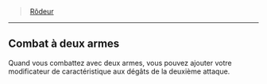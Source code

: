﻿---
!ClassFeatureItem
Id: ranger_hd.md#combat-à-deux-armes
ParentLink: ranger_hd.md#rôdeur
Name: Combat à deux armes
ParentName: Rôdeur
NameLevel: 2
Attributes: {}
---
> [Rôdeur](hd_ranger.md)

---

## Combat à deux armes

Quand vous combattez avec deux armes, vous pouvez ajouter votre modificateur de caractéristique aux dégâts de la deuxième attaque.


